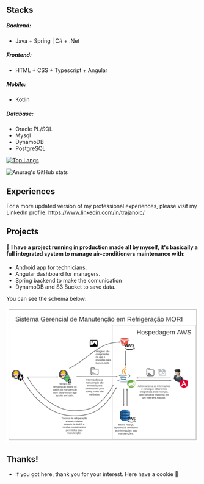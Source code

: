 
## Stacks

##### Backend:
- Java + Spring | C# + .Net
##### Frontend:
- HTML + CSS + Typescript + Angular
##### Mobile:
- Kotlin
##### Database:
- Oracle PL/SQL
- Mysql
- DynamoDB
- PostgreSQL


[![Top Langs](https://github-readme-stats.vercel.app/api/top-langs/?username=trajanolc&langs_count=8)](https://github.com/anuraghazra/github-readme-stats)

![Anurag's GitHub stats](https://github-readme-stats.vercel.app/api?username=trajanolc&show_icons=true)

## Experiences

For a more updated version of my professional experiences, please visit my LinkedIn profile.
https://www.linkedin.com/in/trajanolc/


## Projects

#### 🔭 I have a project running in production made all by myself, it's basically a full integrated system to manage air-conditioners maintenance with:

- Android app for technicians.
- Angular dashboard for managers.
- Spring backend to make the comunication
- DynamoDB and S3 Bucket to save data.

You can see the schema below:

![stack](Mori_Schema.png)

## Thanks!

- If you got here, thank you for your interest. Here have a cookie 🍪
